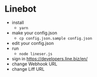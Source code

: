 # Linebot
  * install
    * `yarn`
  * make your config.json
    * `cp config.json.sample config.json`
  * edit your config.json
  * run 
    * `node lineser.js`
  * sign in https://developers.line.biz/en/
  * change Webhook URL
  * change Liff URL
